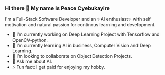 ### Hi there 👋 My name is Peace Cyebukayire

I'm a Full-Stack Software Developer and an ✨AI enthusiast✨ with self motivation and natural passion 
for continous learning and development.

- 🔭 I’m currently working on Deep Learning Project with Tensorflow and OpenCV-python.
- 🌱 I’m currently learning AI in business, Computer Vision and Deep Learning.
- 👯 I’m looking to collaborate on Object Detection Projects.
- 💬 Ask me about AI.
- ⚡ Fun fact: I get paid for enjoying my hobby.
